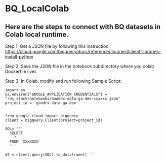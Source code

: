 # BQ_LocalColab

## Here are the steps to connect with BQ datasets in Colab local runtime.

Step 1: Get a JSON file by following this instruction. 
https://cloud.google.com/bigquery/docs/reference/libraries#client-libraries-install-python

Step 2: Save the JSON file in the notebook subdirectory where you colab Dockerfile lives

Step 3: In Colab, modify and run following Sample Script:

```
import os
os.environ["GOOGLE_APPLICATION_CREDENTIALS"] = "/ds_stack/notebooks/GoodRx-data-ga-dev-xxxxxx.json"
project_id = 'goodrx-data-ga-dev'


from google.cloud import bigquery
client = bigquery.Client(project=project_id)

SQL= '''
  SELECT 
    * 
  FROM `XXXXXXX`
  '''

df = client.query(SQL).to_dataframe()```
